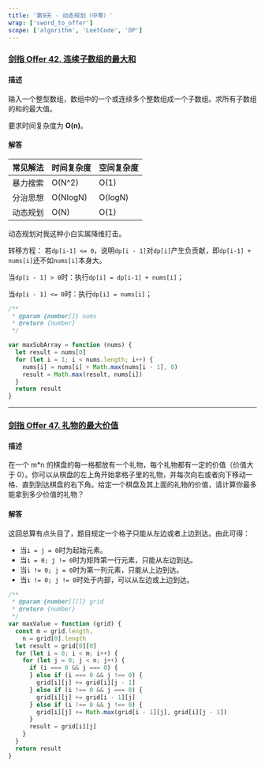 ```yaml
---
title: '第9天 - 动态规划（中等）'
wrap: ['sword_to_offer']
scope: ['algorithm', 'LeetCode', 'DP']
---
```


### [剑指 Offer 42. 连续子数组的最大和](https://leetcode-cn.com/problems/lian-xu-zi-shu-zu-de-zui-da-he-lcof/)

#### 描述

输入一个整型数组，数组中的一个或连续多个整数组成一个子数组。求所有子数组的和的最大值。

要求时间复杂度为 **O(n)**。

#### 解答

| 常见解法 | 时间复杂度 | 空间复杂度 |
| -------- | ---------- | ---------- |
| 暴力搜索 | O(N^2)     | O(1)       |
| 分治思想 | O(NlogN)   | O(logN)    |
| 动态规划 | O(N)       | O(1)       |

动态规划对我这种小白实属降维打击。

转移方程： 若`dp[i-1] <= 0`，说明`dp[i - 1]`对`dp[i]`产生负贡献，即`dp[i-1] + nums[i]`还不如`nums[i]`本身大。

当`dp[i - 1] > 0`时：执行`dp[i] = dp[i-1] + nums[i]`；

当`dp[i - 1] <= 0`时：执行`dp[i] = nums[i]`；

```javascript
/**
 * @param {number[]} nums
 * @return {number}
 */

var maxSubArray = function (nums) {
  let result = nums[0]
  for (let i = 1; i < nums.length; i++) {
    nums[i] = nums[i] + Math.max(nums[i - 1], 0)
    result = Math.max(result, nums[i])
  }
  return result
}
```

---

### [剑指 Offer 47. 礼物的最大价值](https://leetcode-cn.com/problems/li-wu-de-zui-da-jie-zhi-lcof/)

#### 描述

在一个 m\*n 的棋盘的每一格都放有一个礼物，每个礼物都有一定的价值（价值大于 0）。你可以从棋盘的左上角开始拿格子里的礼物，并每次向右或者向下移动一格、直到到达棋盘的右下角。给定一个棋盘及其上面的礼物的价值，请计算你最多能拿到多少价值的礼物？

#### 解答

这回总算有点头目了，题目规定一个格子只能从左边或者上边到达。由此可得：

- 当`i = j = 0`时为起始元素。
- 当`i = 0; j != 0`时为矩阵第一行元素，只能从左边到达。
- 当`i != 0; j = 0`时为第一列元素，只能从上边到达。
- 当`i != 0; j != 0`时处于内部，可以从左边或上边到达。

```javascript
/**
 * @param {number[][]} grid
 * @return {number}
 */
var maxValue = function (grid) {
  const m = grid.length,
    n = grid[0].length
  let result = grid[0][0]
  for (let i = 0; i < m; i++) {
    for (let j = 0; j < n; j++) {
      if (i === 0 && j === 0) {
      } else if (i === 0 && j !== 0) {
        grid[i][j] += grid[i][j - 1]
      } else if (i !== 0 && j === 0) {
        grid[i][j] += grid[i - 1][j]
      } else if (i !== 0 && j !== 0) {
        grid[i][j] += Math.max(grid[i - 1][j], grid[i][j - 1])
      }
      result = grid[i][j]
    }
  }
  return result
}
```
